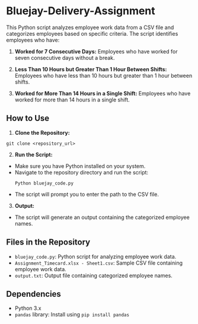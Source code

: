# Bluejay-Delivery-Assignment

This Python script analyzes employee work data from a CSV file and categorizes employees based on specific criteria. The script identifies employees who have:

1. **Worked for 7 Consecutive Days:** Employees who have worked for seven consecutive days without a break.

2. **Less Than 10 Hours but Greater Than 1 Hour Between Shifts:** Employees who have less than 10 hours but greater than 1 hour between shifts.

3. **Worked for More Than 14 Hours in a Single Shift:** Employees who have worked for more than 14 hours in a single shift.

## How to Use

1. **Clone the Repository:**

```
git clone <repository_url>
```

2. **Run the Script:**

- Make sure you have Python installed on your system.
- Navigate to the repository directory and run the script:
  ```
  Python bluejay_code.py
  ```
- The script will prompt you to enter the path to the CSV file.

3. **Output:**

- The script will generate an output containing the categorized employee names.

## Files in the Repository

- `bluejay_code.py`: Python script for analyzing employee work data.
- `Assignment_Timecard.xlsx - Sheet1.csv`: Sample CSV file containing employee work data.
- `output.txt`: Output file containing categorized employee names.

## Dependencies

- Python 3.x
- `pandas` library: Install using `pip install pandas`
